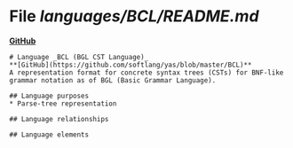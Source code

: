 # File _languages/BCL/README.md_
**[GitHub](https://github.com/softlang/yas/blob/master/languages/BCL/README.md)**
```
# Language _BCL (BGL CST Language)_
**[GitHub](https://github.com/softlang/yas/blob/master/BCL)**
A representation format for concrete syntax trees (CSTs) for BNF-like grammar notation as of BGL (Basic Grammar Language).

## Language purposes
* Parse-tree representation

## Language relationships

## Language elements
```

